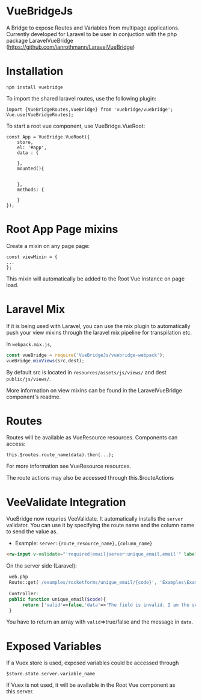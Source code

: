 # VueBridgeJs
A Bridge to expose Routes and Variables from multipage applications. Currently developed for Laravel to be user in conjuction with the php package LaravelVueBridge (https://github.com/ianrothmann/LaravelVueBridge)

# Installation
```
npm install vuebridge
```
To import the shared laravel routes, use the following plugin:
```
import {VueBridgeRoutes,VueBridge} from 'vuebridge/vuebridge';
Vue.use(VueBridgeRoutes);
```
To start a root vue component, use VueBridge.VueRoot:
```
const App = VueBridge.VueRoot({
    store,
    el: '#app',
    data : {

    },
    mounted(){
      

    },
    methods: {

    }
});
```

# Root App Page mixins

Create a mixin on any page page:
```
const viewMixin = {
...
};
```

This mixin will automatically be added to the Root Vue instance on page load.

# Laravel Mix
If it is being used with Laravel, you can use the mix plugin to automatically push your view mixins through the laravel mix pipeline for transpilation etc.

In `webpack.mix.js`,

```javascript
const vueBridge = require('VueBridgeJs/vuebridge-webpack');
vueBridge.mixViews(src,dest);
```

By default src is located in `resources/assets/js/views/` and dest `public/js/views/`.

More information on view mixins can be found in the LaravelVueBridge component's readme.

# Routes

Routes will be available as VueResource resources. Components can access:
```
this.$routes.route_name(data).then(...);
```
For more information see VueResource resources.

The route actions may also be accessed through this.$routeActions

# VeeValidate Integration
VueBridge now requries VeeValidate. It automatically installs the `server` validator. You can use it by specifying the route name and the column name to send the value as. 
* Example: `server:{route_resource_name},{column_name}`

```html
<rw-input v-validate="'required|email|server:unique_email,email'" label="Email"></rw-input>
```
On the server side (Laravel):
```php
 web.php
 Route::get('/examples/rocketforms/unique_email/{code}', 'Examples\ExampleController@unique_email')->name('unique_email');
 
 Controller:
 public function unique_email($code){
      return ['valid'=>false,'data'=>'The field is invalid. I am the server. You sent: '.$code];
 }
```
You have to return an array with `valid`=>true/false and the message in `data`.


# Exposed Variables

If a Vuex store is used, exposed variables could be accessed through 
```
$store.state.server.variable_name
```
If Vuex is not used, it will be available in the Root Vue component as this.server.
